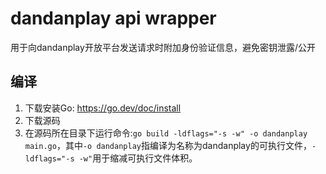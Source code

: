 # dandanplay api wrapper
用于向dandanplay开放平台发送请求时附加身份验证信息，避免密钥泄露/公开

## 编译
1. 下载安装Go: https://go.dev/doc/install
2. 下载源码
3. 在源码所在目录下运行命令:`go build -ldflags="-s -w" -o dandanplay main.go`，其中`-o dandanplay`指编译为名称为dandanplay的可执行文件，`-ldflags="-s -w"`用于缩减可执行文件体积。
